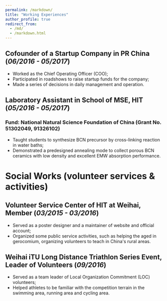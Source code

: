 ```yaml
---
permalink: /markdown/
title: "Working Experiences"
author_profile: true
redirect_from:
  - /md/
  - /markdown.html
---
```




## Cofounder of a Startup Company in PR China (*06/2016 - 05/2017*)
*	Worked as the Chief Operating Officer (COO);       
*	Participated in roadshows to raise startup funds for the company;       
*	Made a series of decisions in daily management and operation.      

## Laboratory Assistant in School of MSE, HIT (*05/2016 - 05/2017*)
### Fund: National Natural Science Foundation of China (Grant No. 51302049, 91326102)

*	Taught students to synthesize BCN precursor by cross-linking reaction in water baths;       
*	Demonstrated a predesigned annealing mode to collect porous BCN ceramics with low density and excellent EMW absorption performance.





# Social Works (volunteer services & activities)
## Volunteer Service Center of HIT at Weihai, Member (*03/2015 - 03/2016*)
*	Served as a poster designer and a maintainer of website and official account;
*	Organized some public service activities, such as helping the aged in gerocomium, organizing volunteers to teach in China's rural areas.

## Weihai iTU Long Distance Triathlon Series Event, Leader of Volunteers (*09/2016*)
*	Served as a team leader of Local Organization Commitment (LOC) volunteers;
*	Helped athletes to be familiar with the competition terrain in the swimming area, running area and cycling area.
